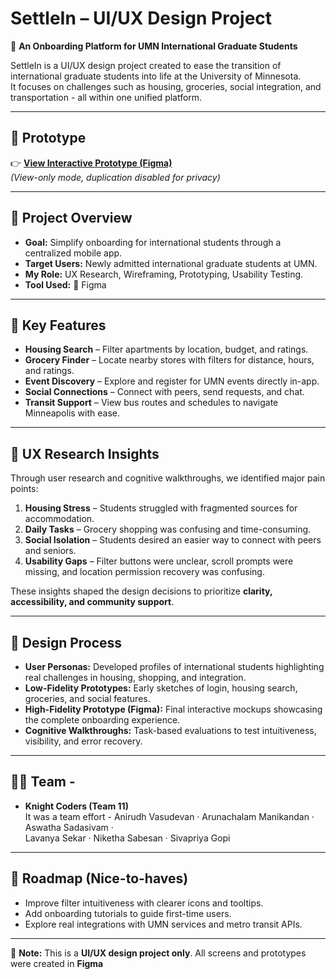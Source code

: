 # SettleIn – UI/UX Design Project  

🚀 **An Onboarding Platform for UMN International Graduate Students**  

SettleIn is a UI/UX design project created to ease the transition of international graduate students into life at the University of Minnesota.  
It focuses on challenges such as housing, groceries, social integration, and transportation - all within one unified platform.  

---

## 📌 Prototype
👉 **[View Interactive Prototype (Figma)](https://www.figma.com/proto/4jpCPHsjQomd4FouaDapLv/SettleIn?node-id=11-4&starting-point-node-id=11%3A4&t=DX2JTkvXE8TqEkfT-1)**  
*(View-only mode, duplication disabled for privacy)*  

---

## 📖 Project Overview
- **Goal:** Simplify onboarding for international students through a centralized mobile app.  
- **Target Users:** Newly admitted international graduate students at UMN.  
- **My Role:** UX Research, Wireframing, Prototyping, Usability Testing.  
- **Tool Used:** 🎨 Figma  

---

## 🎯 Key Features
- **Housing Search** – Filter apartments by location, budget, and ratings.  
- **Grocery Finder** – Locate nearby stores with filters for distance, hours, and ratings.  
- **Event Discovery** – Explore and register for UMN events directly in-app.  
- **Social Connections** – Connect with peers, send requests, and chat.  
- **Transit Support** – View bus routes and schedules to navigate Minneapolis with ease.  

---

## 🧠 UX Research Insights
Through user research and cognitive walkthroughs, we identified major pain points:  
1. **Housing Stress** – Students struggled with fragmented sources for accommodation.  
2. **Daily Tasks** – Grocery shopping was confusing and time-consuming.  
3. **Social Isolation** – Students desired an easier way to connect with peers and seniors.  
4. **Usability Gaps** – Filter buttons were unclear, scroll prompts were missing, and location permission recovery was confusing.  

These insights shaped the design decisions to prioritize **clarity, accessibility, and community support**.  

---

## 🎨 Design Process
- **User Personas:** Developed profiles of international students highlighting real challenges in housing, shopping, and integration.  
- **Low-Fidelity Prototypes:** Early sketches of login, housing search, groceries, and social features.  
- **High-Fidelity Prototype (Figma):** Final interactive mockups showcasing the complete onboarding experience.  
- **Cognitive Walkthroughs:** Task-based evaluations to test intuitiveness, visibility, and error recovery.  

---

## 👩‍🎓 Team - 
- **Knight Coders (Team 11)**  
  It was a team effort - Anirudh Vasudevan · Arunachalam Manikandan · Aswatha Sadasivam ·  
  Lavanya Sekar · Niketha Sabesan · Sivapriya Gopi  

---

## 🚀 Roadmap (Nice-to-haves)
- Improve filter intuitiveness with clearer icons and tooltips.  
- Add onboarding tutorials to guide first-time users.  
- Explore real integrations with UMN services and metro transit APIs.  

---

📢 **Note:** This is a **UI/UX design project only**. All screens and prototypes were created in **Figma** 
